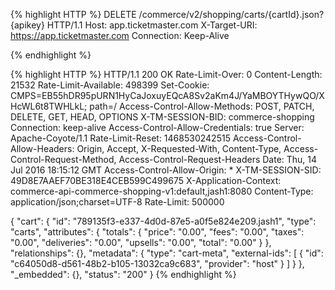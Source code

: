 
{% highlight HTTP %}
DELETE /commerce/v2/shopping/carts/{cartId}.json?{apikey} HTTP/1.1
Host: app.ticketmaster.com
X-Target-URI: https://app.ticketmaster.com
Connection: Keep-Alive

{% endhighlight %}

{% highlight HTTP %}
HTTP/1.1 200 OK
Rate-Limit-Over: 0
Content-Length: 21532
Rate-Limit-Available: 498399
Set-Cookie: CMPS=EB55hDR95pURN1HyCaJoxuyEQcA8Sv2aKm4J/YaMBOYTHywQO/XHcWL6t8TWHLkL; path=/
Access-Control-Allow-Methods: POST, PATCH, DELETE, GET, HEAD, OPTIONS
X-TM-SESSION-BID: commerce-shopping
Connection: keep-alive
Access-Control-Allow-Credentials: true
Server: Apache-Coyote/1.1
Rate-Limit-Reset: 1468530242515
Access-Control-Allow-Headers: Origin, Accept, X-Requested-With, Content-Type, Access-Control-Request-Method, Access-Control-Request-Headers
Date: Thu, 14 Jul 2016 18:15:12 GMT
Access-Control-Allow-Origin: *
X-TM-SESSION-SID: 49D8E7AAEF70BE318E4CEB599C499675
X-Application-Context: commerce-api-commerce-shopping-v1:default,jash1:8080
Content-Type: application/json;charset=UTF-8
Rate-Limit: 500000

{
  "cart": {
    "id": "789135f3-e337-4d0d-87e5-a0f5e824e209.jash1",
    "type": "carts",
    "attributes": {
      "totals": {
        "price": "0.00",
        "fees": "0.00",
        "taxes": "0.00",
        "deliveries": "0.00",
        "upsells": "0.00",
        "total": "0.00"
      }
    },
    "relationships": {},
    "metadata": {
      "type": "cart-meta",
      "external-ids": [
        {
          "id": "c64050d8-d561-48b2-b105-13032ca9c683",
          "provider": "host"
        }
      ]
    }
  },
  "_embedded": {},
  "status": "200"
}
{% endhighlight %}
